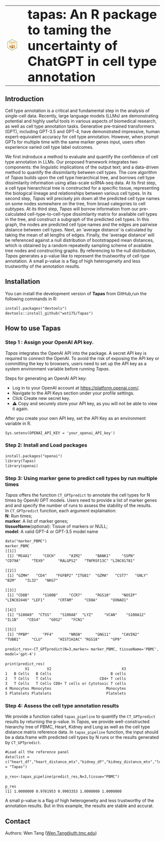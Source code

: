 <table>
<tr>
<td><img src="https://raw.githubusercontent.com/wxt175/Tapas/main/Tapas_logo.png" width="250"></td>
<td>
  <h1 style="margin: 0; padding-left: 20px; font-size: 3em; font-weight: bold;">
    tapas: An R package to taming the uncertainty of ChatGPT in cell type annotation
  </h1>
</td>
</tr>
</table>


## Introduction
Cell type annotation is a critical and fundamental step in the analysis of single-cell data. Recently, large language models (LLMs) are demonstrating potential and highly useful tools in various aspects of biomedical research, as well as cell type annotation tasks. Generative pre-trained transformers (GPT), including GPT-3.5 and GPT-4, have demonstrated impressive, human expert-equivalent accuracy for cell type annotation. However, when prompt GPTs for multiple time with the same marker genes input, users often experience varied cell type label outcomes.

We first indroduce a method to evaluate and quantify the confidence of cell type annotation in LLMs. Our proposed framework integrates two components: the linguistic implications of the output text; and a data-driven method to quantify the dissimilarity between cell types. The core algorithm of *Tapas* builds upon the cell type hierarchical tree, and borrows cell type dissimilarity information using atlas-scale scRNA-seq data. At its first step, a cell type hierarchical tree is constructed for a specific tissue, representing the biological lineage and relationships between various cell types. In its second step, *Tapas* will precisely pin down all the predicted cell type names on some nodes somewhere on the tree, from broad categories to cell subtypes. At its third step, *Tapas* will borrow information from our pre-calculated cell-type-to-cell-type dissimilarity matrix for available cell types in the tree, and construct a subgraph of the predicted cell types. In this graph, the nodes are predicted cell type names and the edges are pairwise distance between cell types. Next, an ‘average distance’ is calculated by taking the mean of all lengths of edges. Finally, the ‘average distance’ will be referenced against a null distribution of bootstrapped mean distances, which is obtained by a random repeatedly sampling scheme of available tree nodes and constructing graphs. By referencing to the null distribution, *Tapas* generates a p-value like to represent the trustworthy of cell type annotation. A small p-value is a flag of high heterogeneity and less trustworthy of the annotation results. 

## Installation 

You can install the development version of **Tapas** from GitHub,run the following commands in R:
```{r eval = FALSE}
install.packages("devtools")
devtools::install_github("wxt175/Tapas")
```

##  How to use Tapas

### Step 1 : Assign your OpenAI API key. 
*Tapas* integrates the OpenAI API into the package. A secret API key is required to connect the OpenAI. To avoid the risk of exposing the API key or committing the key to browsers, users need to set up the API key as a system environment variable before running *Tapas*. 

Steps for generating an OpenAI API key:
* Log in to your OpenAI account at https://platform.openai.com/.
* Navigate to the API Keys section under your profile settings.
* Click Create new secret key.
* ⚠️ Copy and securely store your API key, as you will not be able to view it again.

After you create your own API key, set the API Key as an environment variable in R.
```{r eval = FALSE}
Sys.setenv(OPENAI_API_KEY = 'your_openai_API_key')
```

### Step 2: Install and Load packages
```{r eval = FALSE}
install.packages("openai")
library(Tapas)
library(openai)
```

### Step 3: Using marker gene to predict cell types by run multiple times
*Tapas* offers the function `CT_GPTpredict` to annotate the cell types for N times by OpenAI GPT models. Users need to provide a list of marker genes and and specify the number of runs to assess the stability of the results.\
In  `CT_GPTpredict` function, each argument explaination: \
**N**: Run times;\
**marker**: A list of marker genes; \
**tissueName**(optional): Tissue of markers or NULL; \
**model**: A valid GPT-4 or GPT-3.5 model name

```{r eval = TRUE, message=FASLSE, warning=FALSE}
data("marker_PBMC")
marker_PBMC
[[1]]
 [1] "MS4A1"     "COCH"      "AIM2"      "BANK1"     "SSPN"      "CD79A"     "TEX9"      "RALGPS2"   "TNFRSF13C" "LINC01781"

[[2]]
 [1] "GZMH"   "CD4"    "FGFBP2" "ITGB1"  "GZMA"   "CST7"   "GNLY"   "B2M"    "IL32"   "NKG7"  

[[3]]
 [1] "CD8B"      "S100B"     "CCR7"      "RGS10"     "NOSIP"     "LINC02446" "LEF1"      "CRTAM"     "CD8A"      "OXNAD1"   

[[4]]
 [1] "S100A9"  "CTSS"    "S100A8"  "LYZ"     "VCAN"    "S100A12" "IL1B"    "CD14"    "G0S2"    "FCN1"   

[[5]]
 [1] "PPBP"      "PF4"       "NRGN"      "GNG11"     "CAVIN2"    "TUBB1"     "CLU"       "HIST1H2AC" "RGS18"     "GP9"     

predict_res<-CT_GPTpredict(N=3,marker= marker_PBMC, tissueName='PBMC', model='gpt-4')

print(predict_res)
         X1        X2                                X3
1   B Cells   B Cells                           B cells
2   T Cells   T Cells                      CD4+ T cells
3   T Cells   T Cells CD8+ T cells or Cytotoxic T cells
4 Monocytes Monocytes                         Monocytes
5 Platelets Platelets                         Platelets

```

### Step 4: Assess the cell type annotation results 
We provide a function called `tapas_pipeline` to quantify the `CT_GPTpredict` results by returning the p-value. In *Tapas*, we provide well-constructed hierarchy tree of PBMC, Heart, Kidney and Lung as well as the cell type distance matrix reference data. In `tapas_pipeline` function, the input should be a data.frame with predicted cell types by N runs or the results generated by `CT_GPTpredict`.

```{r eval = FALSE}
#Load all the reference panel
data(list = c("heart_df","heart_distance_mtx","kidney_df","kidney_distance_mtx","lung_df","lung_distance_mtx","pbmc_df","pbmc_distance_mtx","marker_PBMC"),package = "Tapas")

p_res<-tapas_pipeline(predict_res,N=3,tissue="PBMC")

p_res
[1] 1.0000000 0.9761953 0.9903353 1.0000000 1.0000000
```
A small p-value is a flag of high heterogeneity and less trustworthy of the annotation results. But in this example, the results are stable and accurat.

## Contact
Authors: Wen Tang (Wen.Tang@uth.tmc.edu)
